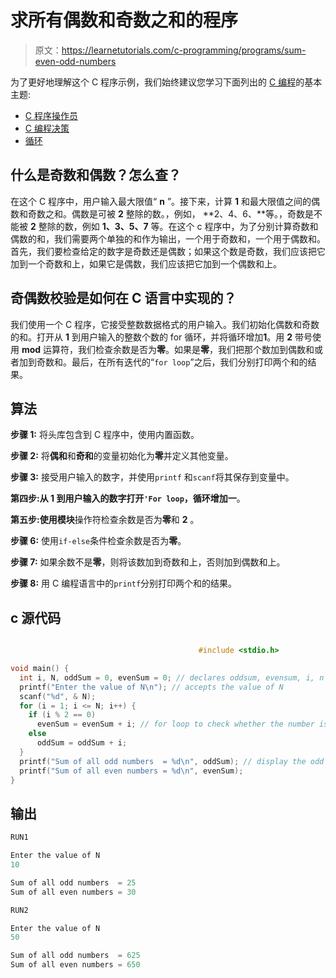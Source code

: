 # 求所有偶数和奇数之和的程序

> 原文：<https://learnetutorials.com/c-programming/programs/sum-even-odd-numbers>

为了更好地理解这个 C 程序示例，我们始终建议您学习下面列出的 [C 编程](../ "C programming")的基本主题:

*   [C 程序操作员](../../c-programming/operators "C program tokens")
*   [C 编程决策](../../c-programming/decision-making-statements "C programming decision making")
*   [循环](../../c-programming/loops "loops in C")

## 什么是奇数和偶数？怎么查？

在这个 C 程序中，用户输入最大限值“ **n** ”。接下来，计算 **1** 和最大限值之间的偶数和奇数之和。偶数是可被 **2** 整除的数。，例如， **2、4、6、**等。，奇数是不能被 **2** 整除的数，例如 **1、3、5、7** 等。在这个 c 程序中，为了分别计算奇数和偶数的和，我们需要两个单独的和作为输出，一个用于奇数和，一个用于偶数和。首先，我们要检查给定的数字是奇数还是偶数；如果这个数是奇数，我们应该把它加到一个奇数和上，如果它是偶数，我们应该把它加到一个偶数和上。

## 奇偶数校验是如何在 C 语言中实现的？

我们使用一个 C 程序，它接受整数数据格式的用户输入。我们初始化偶数和奇数的和。打开从 **1** 到用户输入的整数个数的 for 循环，并将循环增加**1**。用 **2** 带号使用 **mod** 运算符，我们检查余数是否为**零**。如果是**零**，我们把那个数加到偶数和或者加到奇数和。最后，在所有迭代的“`for loop`”之后，我们分别打印两个和的结果。

## 算法

**步骤 1:** 将头库包含到 C 程序中，使用内置函数。

**步骤 2:** 将**偶和**和**奇和**的变量初始化为**零**并定义其他变量。

**步骤 3:** 接受用户输入的数字，并使用`printf` 和`scanf`将其保存到变量中。

**第四步:**从 **1** 到用户输入的数字打开`'For loop`，循环增加**一**。

**第五步:**使用**模块**操作符检查余数是否为**零**和 **2** 。

**步骤 6:** 使用`if-else`条件检查余数是否为**零**。

**步骤 7:** 如果余数不是**零**，则将该数加到奇数和上，否则加到偶数和上。

**步骤 8:** 用 C 编程语言中的`printf`分别打印两个和的结果。

## c 源代码

```c

                                          #include <stdio.h>

void main() {
  int i, N, oddSum = 0, evenSum = 0; // declares oddsum, evensum, i, n as integer. Defines oddsum and evensum as zero
  printf("Enter the value of N\n"); // accepts the value of N
  scanf("%d", & N);
  for (i = 1; i <= N; i++) {
    if (i % 2 == 0)
      evenSum = evenSum + i; // for loop to check whether the number is odd or even and add to the respective sum
    else
      oddSum = oddSum + i;
  }
  printf("Sum of all odd numbers  = %d\n", oddSum); // display the odd and even sum
  printf("Sum of all even numbers = %d\n", evenSum);
}

```

## 输出

```c
RUN1

Enter the value of N
10

Sum of all odd numbers  = 25
Sum of all even numbers = 30

RUN2

Enter the value of N
50

Sum of all odd numbers  = 625
Sum of all even numbers = 650 
```
